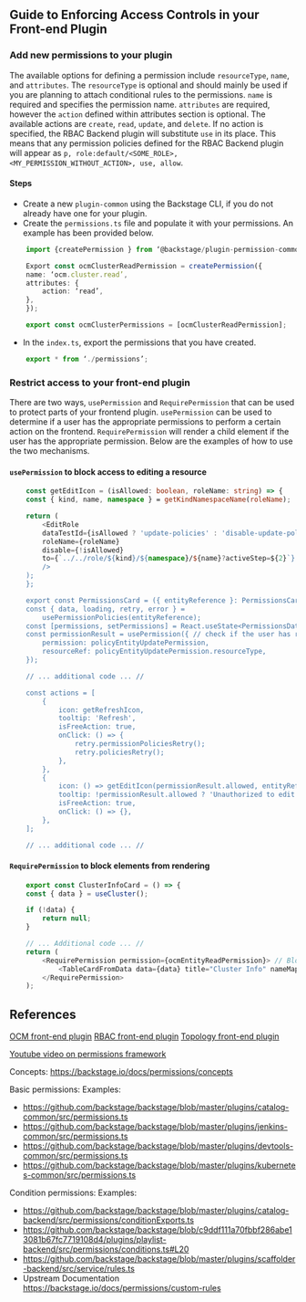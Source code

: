## Guide to Enforcing Access Controls in your Front-end Plugin

### Add new permissions to your plugin

The available options for defining a permission include `resourceType`, `name`, and `attributes`. The `resourceType` is optional and should mainly be used if you are planning to attach conditional rules to the permissions. `name` is required and specifies the permission name. `attributes` are required, however the `action` defined within attributes section is optional. The available actions are `create`, `read`, `update`, and `delete`. If no action is specified, the RBAC Backend plugin will substitute `use` in its place. This means that any permission policies defined for the RBAC Backend plugin will appear as `p, role:default/<SOME_ROLE>, <MY_PERMISSION_WITHOUT_ACTION>, use, allow`.

#### Steps
- Create a new `plugin-common` using the Backstage CLI, if you do not already have one for your plugin.
- Create the `permissions.ts` file and populate it with your permissions. An example has been provided below.

```ts
    import {createPermission } from ‘@backstage/plugin-permission-common’;

    Export const ocmClusterReadPermission = createPermission({
    name: ‘ocm.cluster.read’,
    attributes: {
        action: ‘read’,
    },
    });

    export const ocmClusterPermissions = [ocmClusterReadPermission];
```

- In the `index.ts`, export the permissions that you have created.

```ts
    export * from ‘./permissions’;
```


### Restrict access to your front-end plugin

There are two ways, `usePermission` and `RequirePermission` that can be used to protect parts of your frontend plugin. `usePermission` can be used to determine if a user has the appropriate permissions to perform a certain action on the frontend. `RequirePermission` will render a child element if the user has the appropriate permission. Below are the examples of how to use the two mechanisms.

#### `usePermission` to block access to editing a resource

```ts
    const getEditIcon = (isAllowed: boolean, roleName: string) => {
    const { kind, name, namespace } = getKindNamespaceName(roleName);

    return (
        <EditRole
        dataTestId={isAllowed ? 'update-policies' : 'disable-update-policies'}
        roleName={roleName}
        disable={!isAllowed}
        to={`../../role/${kind}/${namespace}/${name}?activeStep=${2}`}
        />
    );
    };

    export const PermissionsCard = ({ entityReference }: PermissionsCardProps) => {
    const { data, loading, retry, error } =
        usePermissionPolicies(entityReference);
    const [permissions, setPermissions] = React.useState<PermissionsData[]>();
    const permissionResult = usePermission({ // check if the user has required permissions
        permission: policyEntityUpdatePermission,
        resourceRef: policyEntityUpdatePermission.resourceType,
    });

    // ... additional code ... //

    const actions = [
        {
            icon: getRefreshIcon,
            tooltip: 'Refresh',
            isFreeAction: true,
            onClick: () => {
                retry.permissionPoliciesRetry();
                retry.policiesRetry();
            },
        },
        {
            icon: () => getEditIcon(permissionResult.allowed, entityReference), // reference hook
            tooltip: !permissionResult.allowed ? 'Unauthorized to edit' : 'Edit',
            isFreeAction: true,
            onClick: () => {},
        },
    ];

    // ... additional code ... //
```


#### `RequirePermission` to block elements from rendering

```ts
    export const ClusterInfoCard = () => {
    const { data } = useCluster();

    if (!data) {
        return null;
    }

    // ... Additional code ... //
    return (
        <RequirePermission permission={ocmEntityReadPermission}> // Block access to table
            <TableCardFromData data={data} title="Cluster Info" nameMap={nameMap} />
        </RequirePermission>
    );
```




## References
[OCM front-end plugin](https://github.com/janus-idp/backstage-plugins/tree/main/plugins/ocm)
[RBAC front-end plugin](https://github.com/janus-idp/backstage-plugins/tree/main/plugins/rbac)
[Topology front-end plugin](https://github.com/janus-idp/backstage-plugins/tree/main/plugins/topology)

[Youtube video on permissions framework](https://www.youtube.com/watch?v=BDoQhegtw6E)

Concepts:
https://backstage.io/docs/permissions/concepts

Basic permissions:
Examples:
- https://github.com/backstage/backstage/blob/master/plugins/catalog-common/src/permissions.ts
- https://github.com/backstage/backstage/blob/master/plugins/jenkins-common/src/permissions.ts
- https://github.com/backstage/backstage/blob/master/plugins/devtools-common/src/permissions.ts
- https://github.com/backstage/backstage/blob/master/plugins/kubernetes-common/src/permissions.ts

Condition permissions:
Examples:
- https://github.com/backstage/backstage/blob/master/plugins/catalog-backend/src/permissions/conditionExports.ts
- https://github.com/backstage/backstage/blob/c9ddf111a70fbbf286abe13081b67fc7719108d4/plugins/playlist-backend/src/permissions/conditions.ts#L20
- https://github.com/backstage/backstage/blob/master/plugins/scaffolder-backend/src/service/rules.ts
- Upstream Documentation
https://backstage.io/docs/permissions/custom-rules

